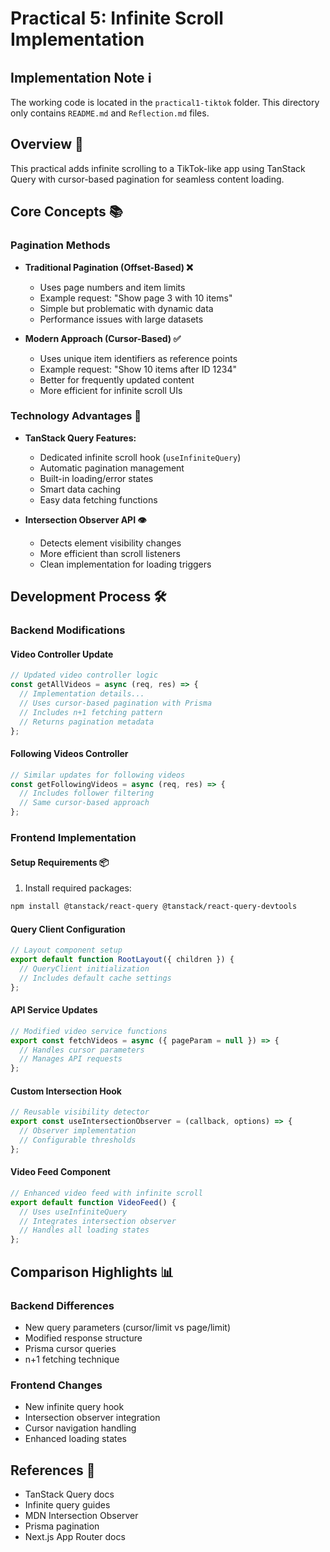 
# Practical 5: Infinite Scroll Implementation 

## Implementation Note ℹ️
The working code is located in the `practical1-tiktok` folder. This directory only contains `README.md` and `Reflection.md` files.

## Overview 🎯
This practical adds infinite scrolling to a TikTok-like app using TanStack Query with cursor-based pagination for seamless content loading.

## Core Concepts 📚

### Pagination Methods
- **Traditional Pagination (Offset-Based) ❌**
  - Uses page numbers and item limits
  - Example request: "Show page 3 with 10 items"
  - Simple but problematic with dynamic data
  - Performance issues with large datasets

- **Modern Approach (Cursor-Based) ✅**
  - Uses unique item identifiers as reference points
  - Example request: "Show 10 items after ID 1234"
  - Better for frequently updated content
  - More efficient for infinite scroll UIs

### Technology Advantages 🚀
- **TanStack Query Features:**
  - Dedicated infinite scroll hook (`useInfiniteQuery`)
  - Automatic pagination management
  - Built-in loading/error states
  - Smart data caching
  - Easy data fetching functions

- **Intersection Observer API 👁️**
  - Detects element visibility changes
  - More efficient than scroll listeners
  - Clean implementation for loading triggers

## Development Process 🛠️

### Backend Modifications

#### Video Controller Update
```javascript
// Updated video controller logic
const getAllVideos = async (req, res) => {
  // Implementation details...
  // Uses cursor-based pagination with Prisma
  // Includes n+1 fetching pattern
  // Returns pagination metadata
};
```

#### Following Videos Controller
```javascript
// Similar updates for following videos
const getFollowingVideos = async (req, res) => {
  // Includes follower filtering
  // Same cursor-based approach
};
```

### Frontend Implementation

#### Setup Requirements 📦
1. Install required packages:
```bash
npm install @tanstack/react-query @tanstack/react-query-devtools
```

#### Query Client Configuration
```javascript
// Layout component setup
export default function RootLayout({ children }) {
  // QueryClient initialization
  // Includes default cache settings
};
```

#### API Service Updates
```javascript
// Modified video service functions
export const fetchVideos = async ({ pageParam = null }) => {
  // Handles cursor parameters
  // Manages API requests
};
```

#### Custom Intersection Hook
```javascript
// Reusable visibility detector
export const useIntersectionObserver = (callback, options) => {
  // Observer implementation
  // Configurable thresholds
};
```

#### Video Feed Component
```javascript
// Enhanced video feed with infinite scroll
export default function VideoFeed() {
  // Uses useInfiniteQuery
  // Integrates intersection observer
  // Handles all loading states
};
```

## Comparison Highlights 📊

### Backend Differences
- New query parameters (cursor/limit vs page/limit)
- Modified response structure
- Prisma cursor queries
- n+1 fetching technique

### Frontend Changes
- New infinite query hook
- Intersection observer integration
- Cursor navigation handling
- Enhanced loading states

## References 📖
- TanStack Query docs
- Infinite query guides
- MDN Intersection Observer
- Prisma pagination
- Next.js App Router docs

```